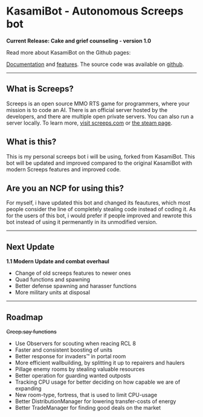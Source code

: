# KasamiBot - Autonomous Screeps bot



**Current Release: Cake and grief counseling - version 1.0**

Read more about KasamiBot on the Github pages:

[Documentation](https://kasami.github.io/kasamibot/) and [features](https://kasami.github.io/kasamibot/features.html). The source code was available on [github](https://github.com/kasami/kasamibot/).

---

## What is Screeps?
Screeps is an open source MMO RTS game for programmers, where your mission is to code an AI. There is an official server hosted by the developers, and there are multiple open private servers. You can also run a server locally. To learn more, [visit screeps.com](https://screeps.com/) or [the steam page](http://store.steampowered.com/app/464350/Screeps/).

## What is this?
This is my personal screeps bot i will be using, forked from KasamiBot. This bot will be updated and improved compared to the original KasamiBot with modern Screeps features and improved code.

## Are you an NCP for using this?
For myself, i have updated this bot and changed its feautures, which most people consider the line of completely stealing code
instead of coding it. As for the users of this bot, i would prefer if people improved and rewrote this bot instead of using it permenantly in its unmodified version.

---

## Next Update
**1.1 Modern Update and combat overhaul**

* Change of old screeps features to newer ones
* Quad functions and spawning
* Better defense spawning and harasser functions
* More military units at disposal

---
## Roadmap 
~~Creep.say functions~~
* Use Observers for scouting when reacing RCL 8
* Faster and consistent boosting of units
* Better response for invaders™ in portal room
* More efficient wallbuilding, by splitting it up to repairers and haulers
* Pillage enemy rooms by stealing valuable resources
* Better operation for guarding wanted outposts
* Tracking CPU usage for better deciding on how capable we are of expanding
* New room-type, fortress, that is used to limit CPU-usage
* Better DistributionManager for lowering transfer-costs of energy
* Better TradeManager for finding good deals on the market
